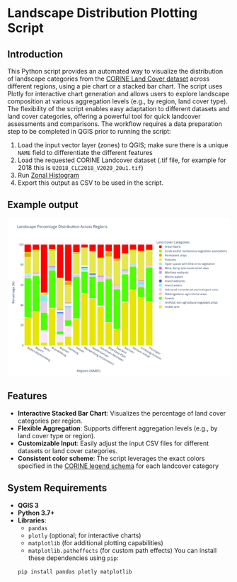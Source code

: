 # Landscape Distribution Plotting Script

## Introduction
This Python script provides an automated way to visualize the distribution of landscape categories from the [CORINE Land Cover dataset](https://land.copernicus.eu/en/products/corine-land-cover) across different regions, using a pie chart or a stacked bar chart. The script uses Plotly for interactive chart generation and allows users to explore landscape composition at various aggregation levels (e.g., by region, land cover type). The flexibility of the script enables easy adaptation to different datasets and land cover categories, offering a powerful tool for quick landcover assessments and comparisons. The workflow requires a data preparation step to be completed in QGIS prior to running the script: 

1. Load the input vector layer (zones) to QGIS; make sure there is a unique `NAME` field to differentiate the different features
2. Load the requested CORINE Landcover dataset (.tif file, for example for 2018 this is `U2018_CLC2018_V2020_20u1.tif`)
3. Run [Zonal Histogram](https://docs.qgis.org/3.34/en/docs/user_manual/processing_algs/qgis/rasteranalysis.html#zonal-histogram)
4. Export this output as CSV to be used in the script.


## Example output

![sample plot](img/sample_plot.png "Example of the stacked bar plot generated by the script for Germany")

## Features
- **Interactive Stacked Bar Chart**: Visualizes the percentage of land cover categories per region.
- **Flexible Aggregation**: Supports different aggregation levels (e.g., by land cover type or region).
- **Customizable Input**: Easily adjust the input CSV files for different datasets or land cover categories.
- **Consistent color scheme**: The script leverages the exact colors specified in the [CORINE legend schema](https://www.eea.europa.eu/data-and-maps/data/corine-land-cover-2/corine-land-cover-classes-and/clc_legend.csv) for each landcover category

## System Requirements
- **QGIS 3**
- **Python 3.7+**  
- **Libraries**:  
  - `pandas`
  - `plotly` (optional; for interactive charts)
  - `matplotlib` (for additional plotting capabilities)
  - `matplotlib.patheffects` (for custom path effects)
  You can install these dependencies using `pip`:
  ```bash
  pip install pandas plotly matplotlib